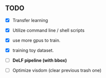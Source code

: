 ## TODO

- [x] Transfer learning 
- [x] Utilize command line / shell scripts
- [x] use more gpus to train.
- [x] training toy dataset.
- [ ] **DeLF pipeline (with bbox)**
- [ ] Optimize visdom (clear previous trash one)

